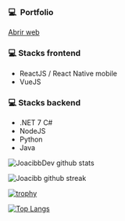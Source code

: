 
### 💻 &nbsp;Portfolio
<a href="https://www.joaquincibanal.com.ar/" target="_blank">Abrir web</a>

### 💻 Stacks frontend

- ReactJS / React Native mobile
- VueJS


### 💻 Stacks backend

- .NET 7 C# 
- NodeJS
- Python
- Java

![JoacibbDev github stats](https://github-readme-stats.vercel.app/api?username=joacibb&show_icons=true&theme=tokyonight&count_private=true&include_all_commits=true)

![Joacibb github streak](https://github-readme-streak-stats.herokuapp.com/?user=joacibb&theme=radical&include_all_commits=true&count_private=true)

[![trophy](https://github-profile-trophy.vercel.app/?username=joacibb)](https://github.com/ryo-ma/github-profile-trophy)

[![Top Langs](https://github-readme-stats.vercel.app/api/top-langs/?username=joacibb)](https://github.com/joacibb/github-readme-stats)

